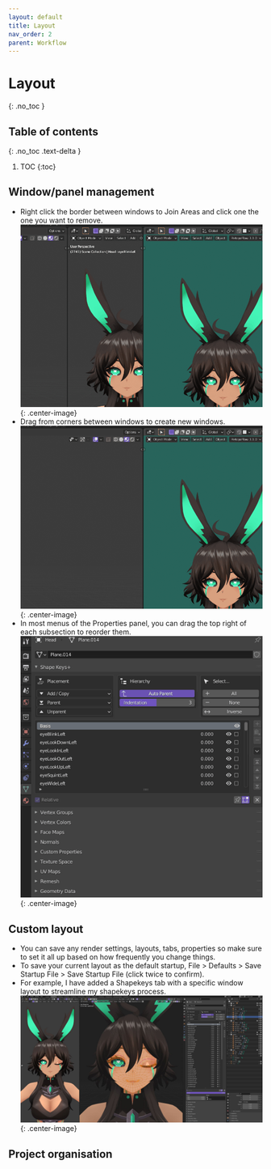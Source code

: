 ```yaml
---
layout: default
title: Layout
nav_order: 2
parent: Workflow
---
```

# Layout
{: .no_toc }

## Table of contents
{: .no_toc .text-delta }

1. TOC
{:toc}

## Window/panel management
- Right click the border between windows to Join Areas and click one the one you want to remove.
![](/assets/gif/layout-join.gif){: .center-image}
- Drag from corners between windows to create new windows.
![](/assets/gif/layout-drag.gif){: .center-image}
- In most menus of the Properties panel, you can drag the top right of each subsection to reorder them.
![](/assets/gif/layout-reorder.gif){: .center-image}

## Custom layout
- You can save any render settings, layouts, tabs, properties so make sure to set it all up based on how frequently you change things.
- To save your current layout as the default startup, File > Defaults > Save Startup File > Save Startup File (click twice to confirm). 
- For example, I have added a Shapekeys tab with a specific window layout to streamline my shapekeys process.
![](/assets/img/layout-shapekeys.jpg){: .center-image}

## Project organisation